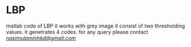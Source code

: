 # LBP
matlab code of LBP
it works with grey image
it consist of two thresholding values.
it genetrates 4 codes.
for any query please contact *nasimulaminhkd@gmail.com*
